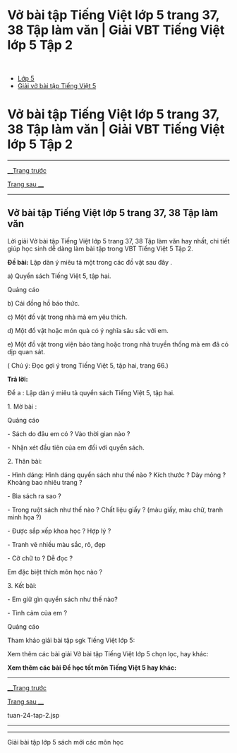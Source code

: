 # Vở bài tập Tiếng Việt lớp 5 trang 37, 38 Tập làm văn | Giải VBT Tiếng Việt lớp 5 Tập 2

﻿

  * [Lớp 5](https://vietjack.com/series/lop-5.jsp)
  * [Giải vở bài tập Tiếng Việt 5](https://vietjack.com/giai-vo-bai-tap-tieng-viet-5/index.jsp)



# Vở bài tập Tiếng Việt lớp 5 trang 37, 38 Tập làm văn | Giải VBT Tiếng Việt lớp 5 Tập 2

* * *

[__Trang trước](https://vietjack.com/giai-vo-bai-tap-tieng-viet-5/tuan-24-tap-2.jsp)

[Trang sau __](https://vietjack.com/giai-vo-bai-tap-tieng-viet-5/tuan-24-tap-2.jsp)

* * *

## Vở bài tập Tiếng Việt lớp 5 trang 37, 38 Tập làm văn

Lời giải Vở bài tập Tiếng Việt lớp 5 trang 37, 38 Tập làm văn hay nhất, chi tiết giúp học sinh dễ dàng làm bài tập trong VBT Tiếng Việt 5 Tập 2.

**Đề bài:** Lập dàn ý miêu tả một trong các đồ vật sau đây .

a) Quyển sách Tiếng Việt 5, tập hai. 

Quảng cáo

b) Cái đồng hồ báo thức. 

c) Một đồ vật trong nhà mà em yêu thích. 

d) Một đồ vật hoặc món quà có ý nghĩa sâu sắc với em. 

e) Một đồ vật trong viện bảo tàng hoặc trong nhà truyền thống mà em đã có dịp quan sát. 

( Chú ý: Đọc gợi ý trong Tiếng Việt 5, tập hai, trang 66.) 

**Trả lời:**

Đề a : Lập dàn ý miêu tả quyển sách Tiếng Việt 5, tập hai. 

1\. Mở bài :

Quảng cáo

\- Sách do đâu em có ? Vào thời gian nào ?

\- Nhận xét đầu tiên của em đối với quyển sách.

2\. Thân bài:

\- Hình dáng: Hình dáng quyển sách như thế nào ? Kích thước ? Dày mỏng ? Khoảng bao nhiêu trang ? 

\- Bìa sách ra sao ?

\- Trong ruột sách như thế nào ? Chất liệu giấy ? (màu giấy, màu chữ, tranh minh họa ?) 

\- Được sắp xếp khoa học ? Hợp lý ?

\- Tranh vẽ nhiều màu sắc, rõ, đẹp

\- Cỡ chữ to ? Dễ đọc ?

Em đặc biệt thích môn học nào ?

3\. Kết bài:

\- Em giữ gìn quyển sách như thế nào?

\- Tình cảm của em ?

Quảng cáo

Tham khảo giải bài tập sgk Tiếng Việt lớp 5:

Xem thêm các bài giải Vở bài tập Tiếng Việt lớp 5 chọn lọc, hay khác:

**Xem thêm các bài Để học tốt môn Tiếng Việt 5 hay khác:**

* * *

[__Trang trước](https://vietjack.com/giai-vo-bai-tap-tieng-viet-5/tuan-24-tap-2.jsp)

[Trang sau __](https://vietjack.com/giai-vo-bai-tap-tieng-viet-5/tuan-24-tap-2.jsp)

tuan-24-tap-2.jsp

* * *

* * *

Giải bài tập lớp 5 sách mới các môn học
